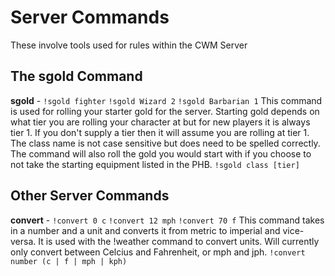 # Server Commands

These involve tools used for rules within the CWM Server

## The sgold Command
**sgold** - `!sgold fighter` `!sgold Wizard 2` `!sgold Barbarian 1`
	This command is used for rolling your starter gold for the server. Starting gold depends on what tier you are rolling your character at but for new players it is always tier 1. If you don't supply a tier then it will assume you are rolling at tier 1. The class name is not case sensitive but does need to be spelled correctly.
	The command will also roll the gold you would start with if you choose to not take the starting equipment listed in the PHB.
	`!sgold class [tier]`
	

## Other Server Commands

**convert** - `!convert 0 c` `!convert 12 mph` `!convert 70 f`
	This command takes in a number and a unit and converts it from metric to imperial and vice-versa.
	It is used with the !weather command to convert units.
	Will currently only convert between Celcius and Fahrenheit, or mph and jph.
	`!convert number (c | f | mph | kph)`

